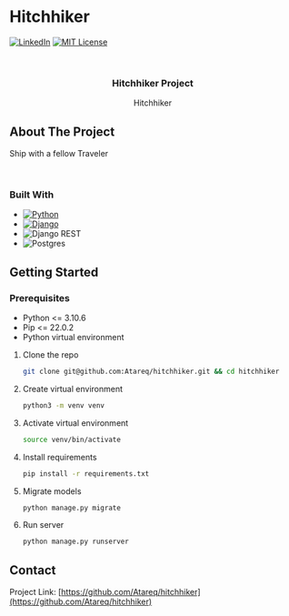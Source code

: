 # Hitchhiker
[![LinkedIn][linkedin-shield]][linkedin-url]
[![MIT License][license-shield]][license-url]

<br />
<div>

<h3 align="center">Hitchhiker Project</h3>

  <p align="center">
    Hitchhiker
    
    
</div>

<!-- ABOUT THE PROJECT -->
## About The Project
 Ship with a fellow Traveler
 
<br>


### Built With

* [![Python][Python]][Python-url]
* [![Django][Django]][Django-url]
* ![Django REST](https://img.shields.io/badge/DJANGO-REST-ff1709?style=for-the-badge&logo=django&logoColor=white&color=ff1709&labelColor=gray)
* ![Postgres](https://img.shields.io/badge/postgres-%23316192.svg?style=for-the-badge&logo=postgresql&logoColor=white)


<!-- GETTING STARTED -->
## Getting Started


### Prerequisites

* Python <= 3.10.6
* Pip <= 22.0.2
* Python virtual environment

1. Clone the repo
   ```sh
   git clone git@github.com:Atareq/hitchhiker.git && cd hitchhiker
   ```
2. Create virtual environment
   ```sh
   python3 -m venv venv
   ```
3. Activate virtual environment
   ```sh
   source venv/bin/activate
   ```
4. Install requirements
   ```sh
   pip install -r requirements.txt
   ```
5. Migrate models
   ```sh
   python manage.py migrate
   ```
6. Run server
   ```sh
   python manage.py runserver 
   ```
   
   <!-- USAGE EXAMPLES -->

<!-- CONTACT -->
## Contact



Project Link: [https://github.com/Atareq/hitchhiker](https://github.com/Atareq/hitchhiker)

<!-- MARKDOWN LINKS & IMAGES -->
<!-- https://www.markdownguide.org/basic-syntax/#reference-style-links -->
[license-shield]: https://img.shields.io/github/license/othneildrew/Best-README-Template.svg?style=for-the-badge
[license-url]: https://github.com/othneildrew/Best-README-Template/blob/master/LICENSE.txt
[linkedin-shield]: https://img.shields.io/badge/-LinkedIn-black.svg?style=for-the-badge&logo=linkedin&colorB=555
[linkedin-url]: https://www.linkedin.com/in/mohammed-fathi-4a08071a7/
[Django]: https://img.shields.io/badge/Django-092E20?style=for-the-badge&logo=django&logoColor=green
[Django-url]: https://docs.djangoproject.com/en/3.2/
[drf-shield]: https://img.shields.io/badge/DRF-Django%20Rest%20Framework-red
[drf-url]: https://www.django-rest-framework.org/
[Python]: https://img.shields.io/badge/Python-FFD43B?style=for-the-badge&logo=python&logoColor=blue
[Python-url]: https://docs.python.org/3/
[postgres]: https://wiki.postgresql.org/images/a/a4/PostgreSQL_logo.3colors.svg
[postgres-url]:https://www.postgresql.org/
